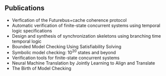 <h2> Publications </h2>

<ul>

 <li><a target="_blank" href="https://github.com/manjunath5496/Edmund-Melson-Clarke-Publications/blob/master/clarke(1).pdf" style="text-decoration:none;">Verfication of the Futurebus+cache coherence protocol</a></li>


 <li><a target="_blank" href="https://github.com/manjunath5496/Edmund-Melson-Clarke-Publications/blob/master/clarke(2).pdf" style="text-decoration:none;">Automatic verification of finite-state concurrent systems using temporal logic specifications</a></li>

<li><a target="_blank" href="https://github.com/manjunath5496/Edmund-Melson-Clarke-Publications/blob/master/clarke(3).pdf" style="text-decoration:none;">Design and synthesis of synchronization skeletons using branching time  temporal logic</a></li>
 <li><a target="_blank" href="https://github.com/manjunath5496/Edmund-Melson-Clarke-Publications/blob/master/clarke(4).pdf" style="text-decoration:none;">Bounded Model Checking Using Satisfiability Solving</a></li>                              
<li><a target="_blank" href="https://github.com/manjunath5496/Edmund-Melson-Clarke-Publications/blob/master/clarke(5).pdf" style="text-decoration:none;">Symbolic model checking: 10<sup>20</sup> states and beyond</a></li>
<li><a target="_blank" href="https://github.com/manjunath5496/Edmund-Melson-Clarke-Publications/blob/master/clarke(6).pdf" style="text-decoration:none;">Verification tools for finite-state concurrent systems</a></li>
 <li><a target="_blank" href="https://github.com/manjunath5496/Edmund-Melson-Clarke-Publications/blob/master/clarke(7).pdf" style="text-decoration:none;">Neural Machine Translation by Jointly Learning to Align and Translate</a></li>

 <li><a target="_blank" href="https://github.com/manjunath5496/Edmund-Melson-Clarke-Publications/blob/master/clarke(8).pdf" style="text-decoration:none;"> The Birth of Model Checking </a></li>
   </ul>
